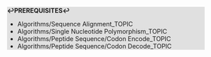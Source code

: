 <div style="margin:2em; background-color: #e0e0e0;">

<strong>↩PREREQUISITES↩</strong>

 * Algorithms/Sequence Alignment_TOPIC
 * Algorithms/Single Nucleotide Polymorphism_TOPIC
 * Algorithms/Peptide Sequence/Codon Encode_TOPIC
 * Algorithms/Peptide Sequence/Codon Decode_TOPIC

</div>

